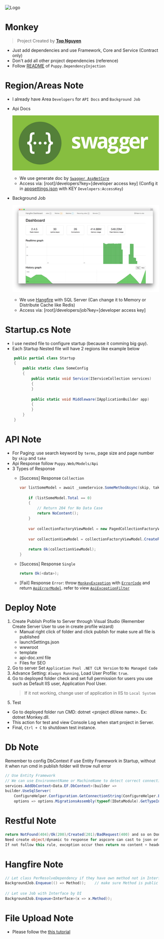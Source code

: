 ﻿![Logo](favicon.ico)
# Monkey

> Project Created by [**Top Nguyen**](http://topnguyen.net)
- Just add dependencies and use Framework, Core and Service (Contract only)
- Don't add all other project dependencies (reference)
- Follow [README](../../Puppy/Puppy.DependencyInjection/Readme.md) of `Puppy.DependencyInjection`

# Region/Areas Note
- I already have Area `Developers` for `API Docs` and `Background Job`
- Api Docs

  ![Swagger Api Doc](wwwroot/readme/Swagger_Api_Doc.png)

  + We use generate doc by [`Swagger AspNetCore`](https://github.com/domaindrivendev/Swashbuckle.AspNetCore)
  + Access via: [root]/developers?key=[developer access key] (Config it in [appsettings.json](appsettings.json) with KEY `Developers:AccessKey`)

- Background Job

  ![Backgroud Job Dashboard](wwwroot/readme/Backgroud_Job_Dashboard.png)

  + We use [Hangfire](https://www.hangfire.io/) with SQL Server (Can change it to Memory or Distribute Cache like Redis)
  + Access via: [root]/developers/job?key=[developer access key]

# Startup.cs Note
- I use nested file to configure startup (because it comming big guy).
- Each Startup Nested file will have 2 regions like example below
```c#
    public partial class Startup
    {
        public static class SomeConfig
        {
            public static void Service(IServiceCollection services)
            {
            }

            public static void Middleware(IApplicationBuilder app)
            {
            }
        }
    }
```

# API Note

- For Paging: use search keyword by `terms`, page size and page number by `skip` and `take`
- Api Response follow `Puppy.Web/Models/Api`
- 3 Types of Response
  + [Success] Response `Collection`
  
	```c#
	var listSomeModel = await _someService.SomeMethodAsync(skip, take, terms).ConfigureAwait(true);

		if (listSomeModel.Total == 0)
		{ 
			// Return 204 for No Data Case
			return NoContent();
		}

		var collectionFactoryViewModel = new PagedCollectionFactoryViewModel<SomeModel>(PlaceholderLinkViewModel.ToCollection("<Api Pattern Endpoint>", HttpMethod.Get.Method, new { skip, take, terms }), "<Api Pattern Endpoint>");

		var collectionViewModel = collectionFactoryViewModel.CreateFrom(listSomeModel.Data, skip, take, listSomeModel.Total);

		return Ok(collectionViewModel);
	}
	```    

  + [Success] Response `Single`
    
    ```c#
	return Ok(<data>);
	```

  + [Fail] Response `Error`: throw [`MonkeyException`](../Monkey.Core/Exceptions/MonkeyException.cs) with [`ErrorCode`](../Monkey.Core/Exceptions/ErrorCode.cs) and return [`ApiErrorModel`](ViewModels/Api/ApiErrorViewModel.cs). refer to view [`ApiExceptionFilter`](ViewModels/Filters/ApiExceptionFilter.cs)

# Deploy Note

1. Create Publish Profile to Server through Visual Studio (Remember Create Server User to use in create profile wizard)
   - Manual right click of folder and click publish for make sure all file is published
   - launchSettings.json
   - wwwroot
   - template
   - api-doc.xml file
   - Files for SEO
2. Go to server Set `Application Pool .NET CLR Version` to `No Managed Code`
3. Advance Setting: `Always Running`, Load User Profile: `true`.
4. Go to deployed folder check and set full permission for users you use such as Default IIS user, Application Pool User.
   > If it not working, change user of application in IIS to `Local System`
5. Test
  - Go to deployed folder run CMD: dotnet <project dll/exe name>. Ex: dotnet Monkey.dll.
  - This action for test and view Console Log when start project in Server.
  - Final, `Ctrl + C` to shutdown test instance.

# Db Note

Remember to config DbContext if use Entity Framework in Startup, without it when run cmd in publish folder will throw null error
```csharp
// Use Entity Framework
// We can use EnvironmentName or MachineName to detect correct connection string.
services.AddDbContext<Data.EF.DbContext>(builder =>
builder.UseSqlServer(
    ConfigureHelper.Configuration.GetConnectionString(ConfigureHelper.Environment.EnvironmentName),
    options => options.MigrationsAssembly(typeof(IDataModule).GetTypeInfo().Assembly.GetName().Name)));
```

# Restful Note

```csharp
return NotFound(404)/Ok(200)/Created(201)/BadRequest(400) and so on Don't put simple type like string or int ...
Need create object/dynamic to response for aspcore can cast to json or xml (because http request header is json or xml)
If not follow this rule, exception occur then return no content + header error
```

# Hangfire Note

```csharp
// Let class PerResolveDependency if they have own method not in Interfaces
BackgroundJob.Enqueue(() => Method));	 // make sure Method is public and allow access from external assembly.

// Let use Job with Interface by DI
BackgroundJob.Enqueue<Interface>(x => x.Method));
```

# File Upload Note
- Please follow the [this tutorial](https://docs.microsoft.com/en-us/aspnet/core/mvc/models/file-uploads)